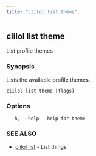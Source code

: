 ```yaml
---
title: "clilol list theme"
---
```

## clilol list theme

List profile themes

### Synopsis

Lists the available profile themes.

```
clilol list theme [flags]
```

### Options

```
  -h, --help   help for theme
```

### SEE ALSO

* [clilol list](clilol_list.md)	 - List things

